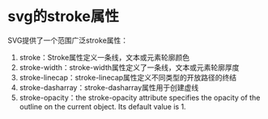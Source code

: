 # svg的stroke属性

SVG提供了一个范围广泛stroke属性：

1. stroke：Stroke属性定义一条线，文本或元素轮廓颜色
2. stroke-width：stroke-width属性定义了一条线，文本或元素轮廓厚度
3. stroke-linecap：stroke-linecap属性定义不同类型的开放路径的终结
4. stroke-dasharray：stroke-dasharray属性用于创建虚线
5. stroke-opacity：the stroke-opacity attribute specifies the opacity of the outline on the current object. Its default value is 1.